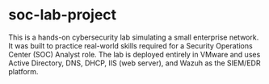 # soc-lab-project

This is a hands-on cybersecurity lab simulating a small enterprise network. It was built to practice real-world skills required for a Security Operations Center (SOC) Analyst role. The lab is deployed entirely in VMware and uses Active Directory, DNS, DHCP, IIS (web server), and Wazuh as the SIEM/EDR platform.
